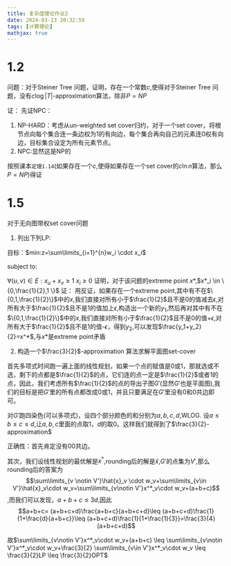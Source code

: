 ```yaml
---
title: 复杂度理论作业2
date: 2024-03-13 20:32:59
tags: [计算理论]
mathjax: true
---
```


# 1.2
问题：对于Steiner Tree 问题，证明，存在一个常数$c$,使得对于Steiner Tree 问题，没有$c\log |T|$-approximation算法，除非$P=NP$

证：
先证NPC：
1. NP-HARD：考虑从un-weighted set cover归约，对于一个set cover，将根节点向每个集合连一条边权为1的有向边，每个集合再向自己的元素连0权有向边，目标集合设定为所有元素节点。
2. NPC:显然这是NP的

按照课本```定理1.14```(如果存在一个$c$,使得如果存在一个set cover的$c\ln n$算法，那么$P=NP$)得证

# 1.5
对于无向图带权set cover问题

1. 列出下列LP:

 目标：$min:z=\sum\limits_{i=1}^{n}w_i \cdot x_i$

 subject to:

 $\forall (u,v) \in E:x_u+x_v \geq1$
$x_i \geq 0$
证明，对于该问题的extreme point $x*$,$x*_i \in \{0,\frac{1}{2},1 \}$
证：
用反证，如果存在一个extreme point,其中有不在$\{0,1,\frac{1}{2}\}$中的$x$,我们直接对所有小于$\frac{1}{2}$且不是0的值减去$\epsilon$,对所有大于$\frac{1}{2}$且不是1的值加上$\epsilon$,构造出一个新的$y_1$,然后再对其中有不在$\{0,1,\frac{1}{2}\}$中的$x$,我们直接对所有小于$\frac{1}{2}$且不是0的值+$\epsilon$,对所有大于$\frac{1}{2}$且不是1的值-$\epsilon$，得到$y_2$,可以发现$\frac{y_1+y_2}{2}=x^*$,与$x*$是extreme point矛盾

2. 构造一个$\frac{3}{2}$-approximation 算法求解平面图set-cover

首先多项式时间跑一遍上面的线性规划，如果一个点的赋值是0或1，那就选或不选，剩下的点都是$\frac{1}{2}$的点，它们连的点一定是$\frac{1}{2}$或者$1$的点，因此，我们考虑所有$\frac{1}{2}$的点的导出子图$G'$(显然$G'$也是平面图),我们的目标是把$G'$里的所有点都改成0或1，并且只要满足在$G'$里没有0和0共边即可。

对$G'$跑四染色(可以多项式)，设四个部分颜色的和分别为$a,b,c,d$,WLOG. 设$a\leq b\leq c\leq d$,让$a,b,c$里面的点取1，$d$的取0。这样我们就得到了$\frac{3}{2}-approximation$

正确性：首先肯定没有00共边。

其次，我们设线性规划的最优解是$x^*$,rounding后的解是$\hat{x}$,$G'$的点集为$V'$,那么rounding后的答案为$$\sum\limits_{v \notin V'}\hat{x}_v \cdot w_v+\sum\limits_{v\in V'}\hat{x}_v\cdot w_v=\sum\limits_{v\notin V'}x^*_v\cdot w_v+(a+b+c)$$,而我们可以发现，$a+b+c\leq 3d$,因此$$a+b+c= (a+b+c+d)\frac{a+b+c}{a+b+c+d}\leq (a+b+c+d)\frac{1}{1+\frac{d}{a+b+c}}\leq (a+b+c+d)\frac{1}{1+\frac{1}{3}}=\frac{3}{4}(a+b+c+d)$$

故$\sum\limits_{v\notin V'}x^*_v\cdot w_v+(a+b+c) \leq \sum\limits_{v\notin V'}x^*_v\cdot w_v+\frac{3}{2} \sum\limits_{v\in V'}x^*_v\cdot w_v \leq \frac{3}{2}LP \leq \frac{3}{2}OPT$